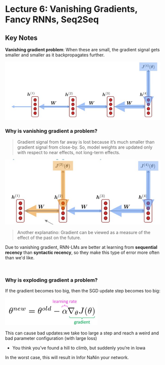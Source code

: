 # Lecture 6: Vanishing Gradients, Fancy RNNs, Seq2Seq

## Key Notes

**Vanishing gradient problem**: When these are small, the gradient signal gets smaller and smaller as it backpropagates further.

<img src="pics/1.jpg"
     style="align: center"
     width="600" />

### Why is vanishing gradient a problem?

> Gradient signal from far away is lost because it’s much smaller than gradient signal from close-by. So, model weights are updated only with respect to near effects, not long-term effects.

<img src="pics/2.jpg"
     style="align: center"
     width="600" />

> Another explanatino: Gradient can be viewed as a measure of the effect of the past on the future.


Due to vanishing gradient, RNN-LMs are better at learning from **sequential recency** than **syntactic recency**, so they make this type of error more often than we'd like.

<br />

### Why is exploding gradient a problem?

If the gradient becomes too big, then the SGD update step becomes too big:

<img src="pics/3.jpg"
     style="align: center"
     width="300" />

This can cause bad updates:we take too large a step and reach a weird and bad parameter configuration (with large loss)
  - You think you’ve found a hill to climb, but suddenly you’re in lowa

In the worst case, this will result in Infor NaNin your network.

<br />

